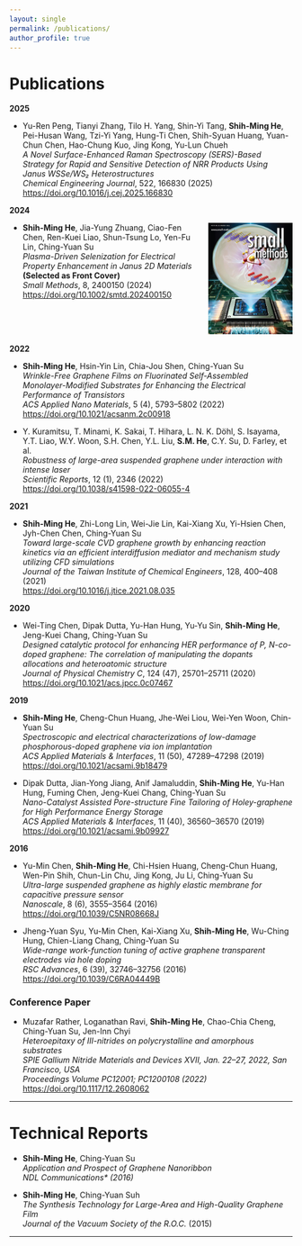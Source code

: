 ```yaml
---
layout: single
permalink: /publications/
author_profile: true
---
```


Publications
======
**2025**  
- Yu-Ren Peng, Tianyi Zhang, Tilo H. Yang, Shin-Yi Tang, <b>Shih-Ming He</b>, Pei-Husan Wang, Tzi-Yi Yang, Hung-Ti Chen, Shih-Syuan Huang, Yuan-Chun Chen, Hao-Chung Kuo, Jing Kong, Yu-Lun Chueh<br>
    <i>A Novel Surface-Enhanced Raman Spectroscopy (SERS)-Based Strategy for Rapid and Sensitive Detection of NRR Products Using Janus WSSe/WS₂ Heterostructures</i><br>
    <i>Chemical Engineering Journal</i>, 522, 166830 (2025)<br>
    <a href="https://doi.org/10.1016/j.cej.2025.166830" target="_blank">
      https://doi.org/10.1016/j.cej.2025.166830
    </a>

**2024**  
- <div style="display: flex; justify-content: space-between; align-items: flex-start;">
  <div style="flex: 1; padding-right: 10px;">
    <b>Shih-Ming He</b>, Jia-Yung Zhuang, Ciao-Fen Chen, Ren-Kuei Liao, Shun-Tsung Lo, Yen-Fu Lin, Ching-Yuan Su<br>
    <i>Plasma-Driven Selenization for Electrical Property Enhancement in Janus 2D Materials</i> <b>(Selected as Front Cover)</b> <br>  
    <i>Small Methods</i>, 8, 2400150 (2024)<br> 
    <a href="https://doi.org/10.1002/smtd.202400150" target="_blank">
      https://doi.org/10.1002/smtd.202400150
    </a> 
  </div>
  <div style="flex:0 0 150px;">
    <img src="/images/sm.jpg" alt="Front Cover" style="max-width: 100%;">
  </div>

**2022**  
- <b>Shih-Ming He</b>, Hsin-Yin Lin, Chia-Jou Shen, Ching-Yuan Su<br>
    <i>Wrinkle-Free Graphene Films on Fluorinated Self-Assembled Monolayer-Modified Substrates for Enhancing the Electrical Performance of Transistors</i><br>
    <i>ACS Applied Nano Materials</i>, 5 (4), 5793–5802 (2022)<br>
    <a href="https://doi.org/10.1021/acsanm.2c00918" target="_blank">
      https://doi.org/10.1021/acsanm.2c00918
    </a>

- Y. Kuramitsu, T. Minami, K. Sakai, T. Hihara, L. N. K. Döhl, S. Isayama, Y.T. Liao, W.Y. Woon, S.H. Chen, Y.L. Liu, **S.M. He**, C.Y. Su, D. Farley, et al. <br>
    <i>Robustness of large-area suspended graphene under interaction with intense laser</i><br>
    <i>Scientific Reports</i>, 12 (1), 2346 (2022)<br>
    <a href="https://doi.org/10.1038/s41598-022-06055-4" target="_blank">
      https://doi.org/10.1038/s41598-022-06055-4
    </a>

**2021**  
- **Shih-Ming He**, Zhi-Long Lin, Wei-Jie Lin, Kai-Xiang Xu, Yi-Hsien Chen, Jyh-Chen Chen, Ching-Yuan Su<br>
    <i>Toward large-scale CVD graphene growth by enhancing reaction kinetics via an efficient interdiffusion mediator and mechanism study utilizing CFD simulations</i><br>
    <i>Journal of the Taiwan Institute of Chemical Engineers</i>, 128, 400–408 (2021)<br>
    <a href="https://doi.org/10.1016/j.jtice.2021.08.035" target="_blank">
      https://doi.org/10.1016/j.jtice.2021.08.035
    </a>

**2020**  
- Wei-Ting Chen, Dipak Dutta, Yu-Han Hung, Yu-Yu Sin, **Shih-Ming He**, Jeng-Kuei Chang, Ching-Yuan Su<br>
    <i>Designed catalytic protocol for enhancing HER performance of P, N-co-doped graphene: The correlation of manipulating the dopants allocations and heteroatomic structure</i><br>
    <i>Journal of Physical Chemistry C</i>, 124 (47), 25701–25711 (2020)<br>
    <a href="https://doi.org/10.1021/acs.jpcc.0c07467" target="_blank">
      https://doi.org/10.1021/acs.jpcc.0c07467
    </a>

**2019**  
- **Shih-Ming He**, Cheng-Chun Huang, Jhe-Wei Liou, Wei-Yen Woon, Chin-Yuan Su<br>
    <i>Spectroscopic and electrical characterizations of low-damage phosphorous-doped graphene via ion implantation</i><br>
    <i>ACS Applied Materials & Interfaces</i>, 11 (50), 47289–47298 (2019)<br>
    <a href="https://doi.org/10.1021/acsami.9b18479" target="_blank">
      https://doi.org/10.1021/acsami.9b18479
    </a>

- Dipak Dutta, Jian-Yong Jiang, Anif Jamaluddin, **Shih-Ming He**, Yu-Han Hung, Fuming Chen, Jeng-Kuei Chang, Ching-Yuan Su<br>
    <i>Nano-Catalyst Assisted Pore-structure Fine Tailoring of Holey-graphene for High Performance Energy Storage</i><br>
    <i>ACS Applied Materials & Interfaces</i>, 11 (40), 36560–36570 (2019)<br>
    <a href="https://doi.org/10.1021/acsami.9b09927" target="_blank">
      https://doi.org/10.1021/acsami.9b09927
    </a>
    
**2016**  
- Yu-Min Chen, **Shih-Ming He**, Chi-Hsien Huang, Cheng-Chun Huang, Wen-Pin Shih, Chun-Lin Chu, Jing Kong, Ju Li, Ching-Yuan Su<br>
    <i>Ultra-large suspended graphene as highly elastic membrane for capacitive pressure sensor</i><br>
    <i>Nanoscale</i>, 8 (6), 3555–3564 (2016)<br>
    <a href="doi.org/10.1039/C5NR08668J" target="_blank">
      https://doi.org/10.1039/C5NR08668J
    </a>

- Jheng-Yuan Syu, Yu-Min Chen, Kai-Xiang Xu, **Shih-Ming He**, Wu-Ching Hung, Chien-Liang Chang, Ching-Yuan Su<br>
    <i>Wide-range work-function tuning of active graphene transparent electrodes via hole doping</i><br>
    <i>RSC Advances</i>, 6 (39), 32746–32756 (2016)<br>
    <a href="https://doi.org/10.1039/C6RA04449B" target="_blank">
      https://doi.org/10.1039/C6RA04449B
    </a>

### Conference Paper

- Muzafar Rather, Loganathan Ravi, **Shih-Ming He**, Chao-Chia Cheng, Ching-Yuan Su, Jen-Inn Chyi<br>
    <i>Heteroepitaxy of III-nitrides on polycrystalline and amorphous substrates</i><br>
    <i>SPIE Gallium Nitride Materials and Devices XVII, Jan. 22–27, 2022, San Francisco, USA</i><br>
    <i>Proceedings Volume PC12001; PC1200108 (2022)</i><br>
    <a href="https://doi.org/10.1117/12.2608062" target="_blank">
      https://doi.org/10.1117/12.2608062
    </a>

<hr class="bold">

Technical Reports
======

- **Shih-Ming He**, Ching-Yuan Su<br>
    <i>Application and Prospect of Graphene Nanoribbon</i><br>
    <i>NDL Communications* (2016)</i><br>

- **Shih-Ming He**, Ching-Yuan Suh<br>
    <i>The Synthesis Technology for Large-Area and High-Quality Graphene Film</i><br>
    <i>Journal of the Vacuum Society of the R.O.C.</i> (2015)<br>

<hr class="bold">
